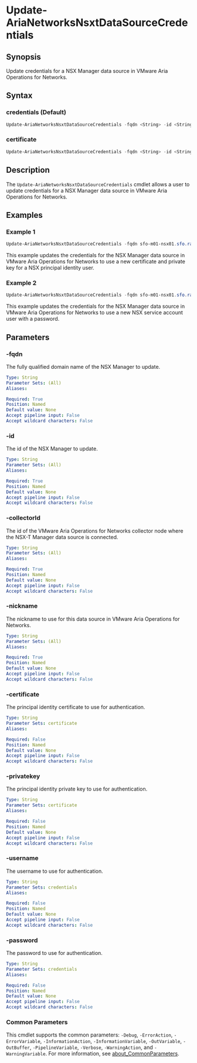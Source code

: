 # Update-AriaNetworksNsxtDataSourceCredentials

## Synopsis

Update credentials for a NSX Manager data source in VMware Aria Operations for Networks.

## Syntax

### credentials (Default)

```powershell
Update-AriaNetworksNsxtDataSourceCredentials -fqdn <String> -id <String> -collectorId <String> -nickname <String> [-username <String>] [-password <String>] [<CommonParameters>]
```

### certificate

```powershell
Update-AriaNetworksNsxtDataSourceCredentials -fqdn <String> -id <String> -collectorId <String> -nickname <String> [-certificate <String>] [-privatekey <String>] [<CommonParameters>]
```

## Description

The `Update-AriaNetworksNsxtDataSourceCredentials` cmdlet allows a user to update credentials for a NSX Manager data source in VMware Aria Operations for Networks.

## Examples

### Example 1

```powershell
Update-AriaNetworksNsxtDataSourceCredentials -fqdn sfo-m01-nsx01.sfo.rainpole.io -id 15832:904:7312957441829059413 -CollectorId 15832:901:1711011916294613031 -nickname "sfo-m01-vc01 - Management Domain vCenter Server" -certificate F:\certs\sfo-m01-nsx01.cer -privatekey F:\certs\sfo-m01-nsx01.key
```

This example updates the credentials for the NSX Manager data source in VMware Aria Operations for Networks to use a new certificate and private key for a NSX principal identity user.

### Example 2

```powershell
Update-AriaNetworksNsxtDataSourceCredentials -fqdn sfo-m01-nsx01.sfo.rainpole.io -id 15832:904:7312957441829059413 -CollectorId 15832:901:1711011916294613031 -nickname "sfo-m01-vc01 - Management Domain vCenter Server" -username svc-inv-vsphere -password VMw@re1!VMw@re1!
```

This example updates the credentials for the NSX Manager data source in VMware Aria Operations for Networks to use a new NSX service account user with a password.

## Parameters

### -fqdn

The fully qualified domain name of the NSX Manager to update.

```yaml
Type: String
Parameter Sets: (All)
Aliases:

Required: True
Position: Named
Default value: None
Accept pipeline input: False
Accept wildcard characters: False
```

### -id

The id of the NSX Manager to update.

```yaml
Type: String
Parameter Sets: (All)
Aliases:

Required: True
Position: Named
Default value: None
Accept pipeline input: False
Accept wildcard characters: False
```

### -collectorId

The id of the VMware Aria Operations for Networks collector node where the NSX-T Manager data source is connected.

```yaml
Type: String
Parameter Sets: (All)
Aliases:

Required: True
Position: Named
Default value: None
Accept pipeline input: False
Accept wildcard characters: False
```

### -nickname

The nickname to use for this data source in VMware Aria Operations for Networks.

```yaml
Type: String
Parameter Sets: (All)
Aliases:

Required: True
Position: Named
Default value: None
Accept pipeline input: False
Accept wildcard characters: False
```

### -certificate

The principal identity certificate to use for authentication.

```yaml
Type: String
Parameter Sets: certificate
Aliases:

Required: False
Position: Named
Default value: None
Accept pipeline input: False
Accept wildcard characters: False
```

### -privatekey

The principal identity private key to use for authentication.

```yaml
Type: String
Parameter Sets: certificate
Aliases:

Required: False
Position: Named
Default value: None
Accept pipeline input: False
Accept wildcard characters: False
```

### -username

The username to use for authentication.

```yaml
Type: String
Parameter Sets: credentials
Aliases:

Required: False
Position: Named
Default value: None
Accept pipeline input: False
Accept wildcard characters: False
```

### -password

The password to use for authentication.

```yaml
Type: String
Parameter Sets: credentials
Aliases:

Required: False
Position: Named
Default value: None
Accept pipeline input: False
Accept wildcard characters: False
```

### Common Parameters

This cmdlet supports the common parameters: `-Debug`, `-ErrorAction`,
`-ErrorVariable`, `-InformationAction`, `-InformationVariable`, `-OutVariable`,
`-OutBuffer`, `-PipelineVariable`, `-Verbose`, `-WarningAction`, and
`-WarningVariable`. For more information, see
[about_CommonParameters](http://go.microsoft.com/fwlink/?LinkID=113216).
